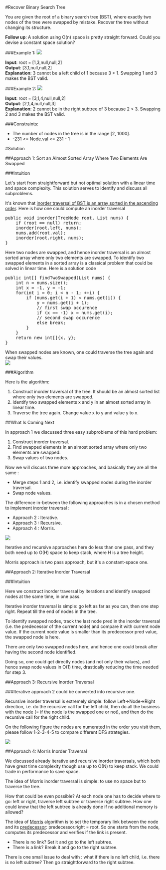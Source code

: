 #Recover Binary Search Tree

You are given the root of a binary search tree (BST), where exactly two nodes of the tree were swapped by mistake. Recover the tree without changing its structure.

**Follow up**: A solution using O(n) space is pretty straight forward. Could you devise a constant space solution?

###Example 1:
![](https://assets.leetcode.com/uploads/2020/10/28/recover1.jpg)

**Input**: root = [1,3,null,null,2]  
**Output**: [3,1,null,null,2]  
**Explanation**: 3 cannot be a left child of 1 because 3 > 1. Swapping 1 and 3 makes the BST valid.

###Example 2:
![](https://assets.leetcode.com/uploads/2020/10/28/recover2.jpg)

**Input**: root = [3,1,4,null,null,2]  
**Output**: [2,1,4,null,null,3]  
**Explanation**: 2 cannot be in the right subtree of 3 because 2 < 3. Swapping 2 and 3 makes the BST valid.

###Constraints:
* The number of nodes in the tree is in the range [2, 1000].
* -231 <= Node.val <= 231 - 1

#Solution

##Approach 1: Sort an Almost Sorted Array Where Two Elements Are Swapped

###Intuition

Let's start from straightforward but not optimal solution with a linear time and space complexity. This solution serves
to identify and discuss all subproblems.

It's known that
[inorder traversal of BST is an array sorted in the ascending order](https://leetcode.com/articles/delete-node-in-a-bst/).
Here is how one could compute an inorder traversal

<pre>
public void inorder(TreeNode root, List<Integer> nums) {
    if (root == null) return;
    inorder(root.left, nums);
    nums.add(root.val);
    inorder(root.right, nums);
}
</pre>

Here two nodes are swapped, and hence inorder traversal is an almost sorted array where only two elements are swapped.
To identify two swapped elements in a sorted array is a classical problem that could be solved in linear time. Here is
a solution code

<pre>
public int[] findTwoSwapped(List<Integer> nums) {
    int n = nums.size();
    int x = -1, y = -1;
    for(int i = 0; i < n - 1; ++i) {
        if (nums.get(i + 1) < nums.get(i)) {
            y = nums.get(i + 1);
            // first swap occurence
            if (x == -1) x = nums.get(i);
            // second swap occurence
            else break;
        }
    }
    return new int[]{x, y};
}
</pre>

When swapped nodes are known, one could traverse the tree again and swap their values.  
![](https://leetcode.com/problems/recover-binary-search-tree/Figures/99/iinorde.png)

###Algorithm

Here is the algorithm:
1. Construct inorder traversal of the tree. It should be an almost sorted list where only two elements are swapped.
2. Identify two swapped elements x and y in an almost sorted array in linear time.
3. Traverse the tree again. Change value x to y and value y to x.

##What Is Coming Next

In approach 1 we discussed three easy subproblems of this hard problem:
1. Construct inorder traversal.
2. Find swapped elements in an almost sorted array where only two elements are swapped.
3. Swap values of two nodes.

Now we will discuss three more approaches, and basically they are all the same :
* Merge steps 1 and 2, i.e. identify swapped nodes during the inorder traversal.
* Swap node values.

The difference in-between the following approaches is in a chosen method to implement inorder traversal :
* Approach 2 : Iterative.
* Approach 3 : Recursive.
* Approach 4 : Morris.

![](https://leetcode.com/problems/recover-binary-search-tree/Figures/99/mmorris.png)

Iterative and recursive approaches here do less than one pass, and they both need up to O(H) space to keep stack, where
H is a tree height.

Morris approach is two pass approach, but it's a constant-space one. 

##Approach 2: Iterative Inorder Traversal

###Intuition

Here we construct inorder traversal by iterations and identify swapped nodes at the same time, in one pass.

Iterative inorder traversal is simple: go left as far as you can, then one step right. Repeat till the end of nodes in
the tree.

To identify swapped nodes, track the last node pred in the inorder traversal (i.e. the predecessor of the current node)
and compare it with current node value. If the current node value is smaller than its predecessor pred value,
the swapped node is here.

There are only two swapped nodes here, and hence one could break after having the second node identified.

Doing so, one could get directly nodes (and not only their values), and hence swap node values in O(1) time, drastically
reducing the time needed for step 3.

##Approach 3: Recursive Inorder Traversal

###Iterative approach 2 could be converted into recursive one.

Recursive inorder traversal is extremely simple: follow Left->Node->Right direction, i.e. do the recursive call for
the left child, then do all the business with the node (= if the node is the swapped one or not), and then do
the recursive call for the right child.

On the following figure the nodes are numerated in the order you visit them, please follow 1-2-3-4-5 to compare
different DFS strategies.

![](https://leetcode.com/problems/recover-binary-search-tree/Figures/99/ddfs.png)

##Approach 4: Morris Inorder Traversal

We discussed already iterative and recursive inorder traversals, which both have great time complexity though use up to
O(N) to keep stack. We could trade in performance to save space.

The idea of Morris inorder traversal is simple: to use no space but to traverse the tree.

How that could be even possible? At each node one has to decide where to go: left or right, traverse left subtree or
traverse right subtree. How one could know that the left subtree is already done if no additional memory is allowed?

The idea of [Morris](https://www.sciencedirect.com/science/article/pii/0020019079900681) algorithm is to set
the temporary link between the node and its [predecessor](https://leetcode.com/articles/delete-node-in-a-bst/):
predecessor.right = root. So one starts from the node, computes its predecessor and verifies if the link is present.

* There is no link? Set it and go to the left subtree.
* There is a link? Break it and go to the right subtree.

There is one small issue to deal with : what if there is no left child, i.e. there is no left subtree? Then go
straightforward to the right subtree.